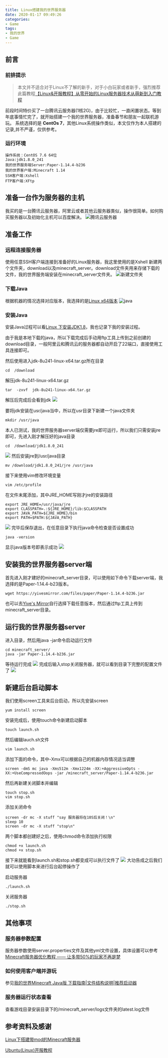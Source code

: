 ```yaml
---
title: Linux搭建我的世界服务器
date: 2020-01-17 09:49:26
categories:
- Game
tags: 
- 我的世界
- Game
---
```


## 前言

### 前排提示

> 本文并不适合对于Linux不了解的新手，对于小白玩家或者新手，强烈推荐此篇教程[【Linux&开服教程】从零开始的Linux服务器技术从萌新到入门教程](https://www.mcbbs.net/thread-894575-1-1.html)

前段时间特价买了一台腾讯云服务器(1核2G)，由于比较忙，一直闲置状态。等到年底事情忙完了，就开始搭建一个我的世界服务器，准备春节和朋友一起联机游玩。
系统选择的是 **CentOs 7**，其他Linux系统操作类似，本文仅作为本人搭建的记录,并不严谨，仅供参考。

### 运行环境

    操作系统：CentOS 7.6 64位
    Java:jdk1.8.0_241
    我的世界服务端Server:Paper-1.14.4-b236
    我的世界客户端:Minecraft 1.14
    SSH客户端:Xshell
    FTP客户端:XFtp

## 准备一台作为服务器的主机

我买的是一台腾讯云服务器，阿里云或者其他云服务器类似，操作很简单。如何购买服务器以及初始化主机可以百度解决。
![腾讯云服务器](腾讯云服务器.png)

## 准备工作

### 远程连接服务器

使用任意SSH客户端连接到准备好的Linux服务器，我这里使用的是Xshell
新建两个文件夹，download以及minecraft_server。download文件夹用来存储下载的文件，我的世界服务端安装在minecraft_server文件夹。
![新建文件夹](新建文件夹.png)

### 下载Java

根据机器的情况选择对应版本，我选择的是[Linux x64版本](https://www.oracle.com/technetwork/java/javase/downloads/jdk8-downloads-2133151.html)
![java](java.png)

### 安装Java

安装Java过程可以看[Linux 下安装JDK1.8](https://www.cnblogs.com/xuliangxing/p/7066913.html)，我也记录下我的安装过程。

由于我是本地下载的java，所以下载完成后手动用ftp工具上传到之前创建的download目录，一般阿里云和腾讯云的服务器都自动开启了22端口，直接使用工具连接即可。

然后使用进入jdk-8u241-linux-x64.tar.gz所在目录
```
cd  /download
```
解压jdk-8u241-linux-x64.tar.gz
```
tar  -zxvf  jdk-8u241-linux-x64.tar.gz
```
解压后完成后会看到jdk
![](jdk.png)

要将jdk安装在usr/java当中，所以在usr目录下新建一个java文件夹
```
mkdir /usr/java
```
本人已测试，我的世界服务器server端仅需要jre即可运行，所以我们只需安装jre即可，先进入刚才解压好的java目录
```
cd  /download/jdk1.8.0_241
```
![](jre.png)
然后安装jre到/usr/java目录
```
mv /download/jdk1.8.0_241/jre /usr/java
```
接下来使用vim修改环境变量
```
vim /etc/profile
```
在文件末尾添加，其中JRE_HOME写刚才jre的安装路径
```
export JRE_HOME=/usr/java/jre
export CLASSPATH=.:${JRE_HOME}/lib:$CLASSPATH
export JAVA_PATH=${JRE_HOME}/bin
export PATH=$PATH:${JAVA_PATH}
```
![](环境变量.png)
完毕后保存退出，在任意目录下执行java命令检查是否设置成功
```
java -version
```
显示java版本号即表示成功
![](javaversion.png)

## 安装我的世界服务器server端
首先进入刚才建好的minecraft_server目录，可以使用如下命令下载server端，我选择的是Paper-1.14.4-b23版本。
```
wget https://yivesmirror.com/files/paper/Paper-1.14.4-b236.jar
```
也可以去[Yive's Mirror](https://yivesmirror.com/downloads/paper)自行选择下载任意版本，然后通过ftp工具上传到minecraft_server目录。

## 运行我的世界服务器server
进入目录，然后用java -jar命令启动运行文件
```
cd minecraft_server/
java -jar Paper-1.14.4-b236.jar
```
等待运行完成
![](运行完成.png)
完成后输入stop关闭服务器，就可以看到目录下完整的配置文件了
![](完整文件.png)

## 新建后台启动脚本
我们使用screen工具来后台启动，所以先安装screen
```
yum install screen
```
安装完成后，使用touch命令新建启动脚本
```
touch launch.sh
```
然后编辑lauch.sh文件
```
vim launch.sh
```
添加下面的命令，其中-Xmx可以根据自己的机器内存情况适当调整
```
screen -dmS mc java -Xms512m -Xmx1224m -XX:+AggressiveOpts -XX:+UseCompressedOops -jar /minecraft_server/Paper-1.14.4-b236.jar
```
然后再新建关闭脚本并编辑
```
touch stop.sh
vim stop.sh
```
添加关闭命令
```
screen -dr mc -X stuff "say 服务器将在10S后关闭！\n"
sleep 10
screen -dr mc -X stuff "stop\n"
```
两个脚本都创建好之后，使用chmod命令添加执行权限
```
chmod +x launch.sh
chmod +x stop.sh
```
接下来就能看到launch.sh和stop.sh都变成可以执行文件了
![](可执行脚本.png)
大功告成之后我们就可以使用脚本来进行后台起停操作了

启动服务器
```
./launch.sh
```
关闭服务器
```
./stop.sh
```

## 其他事项

### 服务器参数配置

服务器参数使用server.properties文件及其他yml文件设置，具体设置可以参考[Minecraft服务器优化教程 —— 让多带50%的玩家不再是梦](https://www.mcbbs.net/thread-478126-1-1.html)

### 如何使用客户端并游玩

参见[我的世界Minecraft Java版 下载指南|文件结构说明|推荐启动器](https://www.mcbbs.net/thread-38297-1-1.html)

### 服务器运行状态查看

查看游戏目录安装目录下的/minecraft_server/logs文件夹的latest.log文件

## 参考资料及感谢

[Linux下搭建带mod的Minecraft服务器](https://www.jianshu.com/p/89f14756d16c)

[Ubuntu(Linux)开服教程](https://www.mcbbs.net/thread-770886-1-1.html)
